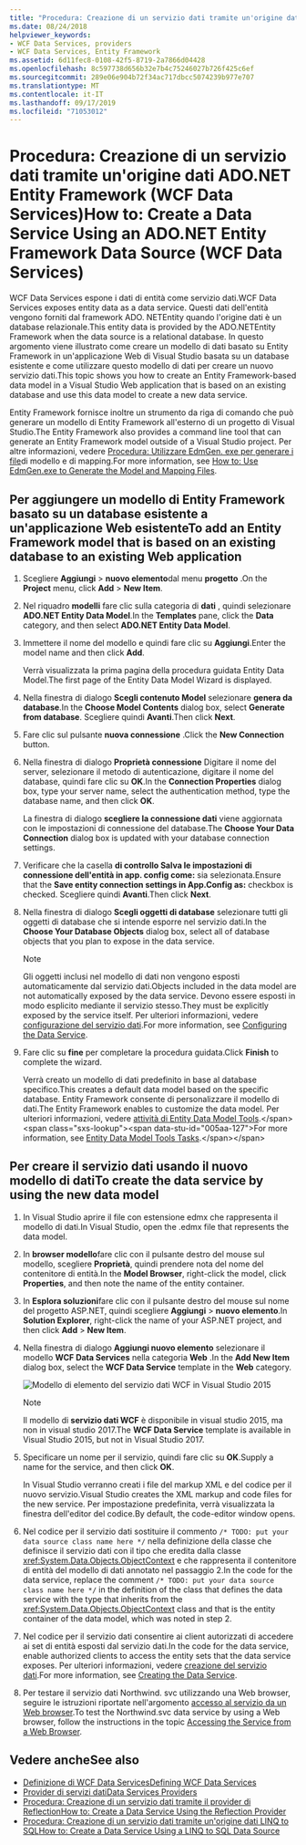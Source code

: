 ```yaml
---
title: "Procedura: Creazione di un servizio dati tramite un'origine dati ADO.NET Entity Framework (WCF Data Services)"
ms.date: 08/24/2018
helpviewer_keywords:
- WCF Data Services, providers
- WCF Data Services, Entity Framework
ms.assetid: 6d11fec8-0108-42f5-8719-2a7866d04428
ms.openlocfilehash: 8c597738d656b32e7b4c75246027b726f425c6ef
ms.sourcegitcommit: 289e06e904b72f34ac717dbcc5074239b977e707
ms.translationtype: MT
ms.contentlocale: it-IT
ms.lasthandoff: 09/17/2019
ms.locfileid: "71053012"
---
```

# <a name="how-to-create-a-data-service-using-an-adonet-entity-framework-data-source-wcf-data-services"></a><span data-ttu-id="005aa-102">Procedura: Creazione di un servizio dati tramite un'origine dati ADO.NET Entity Framework (WCF Data Services)</span><span class="sxs-lookup"><span data-stu-id="005aa-102">How to: Create a Data Service Using an ADO.NET Entity Framework Data Source (WCF Data Services)</span></span>

<span data-ttu-id="005aa-103">WCF Data Services espone i dati di entità come servizio dati.</span><span class="sxs-lookup"><span data-stu-id="005aa-103">WCF Data Services exposes entity data as a data service.</span></span> <span data-ttu-id="005aa-104">Questi dati dell'entità vengono forniti dal framework ADO. NETEntity quando l'origine dati è un database relazionale.</span><span class="sxs-lookup"><span data-stu-id="005aa-104">This entity data is provided by the ADO.NETEntity Framework when the data source is a relational database.</span></span> <span data-ttu-id="005aa-105">In questo argomento viene illustrato come creare un modello di dati basato su Entity Framework in un'applicazione Web di Visual Studio basata su un database esistente e come utilizzare questo modello di dati per creare un nuovo servizio dati.</span><span class="sxs-lookup"><span data-stu-id="005aa-105">This topic shows you how to create an Entity Framework-based data model in a Visual Studio Web application that is based on an existing database and use this data model to create a new data service.</span></span>

<span data-ttu-id="005aa-106">Entity Framework fornisce inoltre un strumento da riga di comando che può generare un modello di Entity Framework all'esterno di un progetto di Visual Studio.</span><span class="sxs-lookup"><span data-stu-id="005aa-106">The Entity Framework also provides a command line tool that can generate an Entity Framework model outside of a Visual Studio project.</span></span> <span data-ttu-id="005aa-107">Per altre informazioni, vedere [Procedura: Utilizzare EdmGen. exe per generare i file](../adonet/ef/how-to-use-edmgen-exe-to-generate-the-model-and-mapping-files.md)di modello e di mapping.</span><span class="sxs-lookup"><span data-stu-id="005aa-107">For more information, see [How to: Use EdmGen.exe to Generate the Model and Mapping Files](../adonet/ef/how-to-use-edmgen-exe-to-generate-the-model-and-mapping-files.md).</span></span>

## <a name="to-add-an-entity-framework-model-that-is-based-on-an-existing-database-to-an-existing-web-application"></a><span data-ttu-id="005aa-108">Per aggiungere un modello di Entity Framework basato su un database esistente a un'applicazione Web esistente</span><span class="sxs-lookup"><span data-stu-id="005aa-108">To add an Entity Framework model that is based on an existing database to an existing Web application</span></span>

1. <span data-ttu-id="005aa-109">Scegliere **Aggiungi** > **nuovo elemento**dal menu **progetto** .</span><span class="sxs-lookup"><span data-stu-id="005aa-109">On the **Project** menu, click **Add** > **New Item**.</span></span>

2. <span data-ttu-id="005aa-110">Nel riquadro **modelli** fare clic sulla categoria di **dati** , quindi selezionare **ADO.NET Entity Data Model**.</span><span class="sxs-lookup"><span data-stu-id="005aa-110">In the **Templates** pane, click the **Data** category, and then select **ADO.NET Entity Data Model**.</span></span>

3. <span data-ttu-id="005aa-111">Immettere il nome del modello e quindi fare clic su **Aggiungi**.</span><span class="sxs-lookup"><span data-stu-id="005aa-111">Enter the model name and then click **Add**.</span></span>

     <span data-ttu-id="005aa-112">Verrà visualizzata la prima pagina della procedura guidata Entity Data Model.</span><span class="sxs-lookup"><span data-stu-id="005aa-112">The first page of the Entity Data Model Wizard is displayed.</span></span>

4. <span data-ttu-id="005aa-113">Nella finestra di dialogo **Scegli contenuto Model** selezionare **genera da database**.</span><span class="sxs-lookup"><span data-stu-id="005aa-113">In the **Choose Model Contents** dialog box, select **Generate from database**.</span></span> <span data-ttu-id="005aa-114">Scegliere quindi **Avanti**.</span><span class="sxs-lookup"><span data-stu-id="005aa-114">Then click **Next**.</span></span>

5. <span data-ttu-id="005aa-115">Fare clic sul pulsante **nuova connessione** .</span><span class="sxs-lookup"><span data-stu-id="005aa-115">Click the **New Connection** button.</span></span>

6. <span data-ttu-id="005aa-116">Nella finestra di dialogo **Proprietà connessione** Digitare il nome del server, selezionare il metodo di autenticazione, digitare il nome del database, quindi fare clic su **OK**.</span><span class="sxs-lookup"><span data-stu-id="005aa-116">In the **Connection Properties** dialog box, type your server name, select the authentication method, type the database name, and then click **OK**.</span></span>

     <span data-ttu-id="005aa-117">La finestra di dialogo **scegliere la connessione dati** viene aggiornata con le impostazioni di connessione del database.</span><span class="sxs-lookup"><span data-stu-id="005aa-117">The **Choose Your Data Connection** dialog box is updated with your database connection settings.</span></span>

7. <span data-ttu-id="005aa-118">Verificare che la casella **di controllo Salva le impostazioni di connessione dell'entità in app. config come:** sia selezionata.</span><span class="sxs-lookup"><span data-stu-id="005aa-118">Ensure that the **Save entity connection settings in App.Config as:** checkbox is checked.</span></span> <span data-ttu-id="005aa-119">Scegliere quindi **Avanti**.</span><span class="sxs-lookup"><span data-stu-id="005aa-119">Then click **Next**.</span></span>

8. <span data-ttu-id="005aa-120">Nella finestra di dialogo **Scegli oggetti di database** selezionare tutti gli oggetti di database che si intende esporre nel servizio dati.</span><span class="sxs-lookup"><span data-stu-id="005aa-120">In the **Choose Your Database Objects** dialog box, select all of database objects that you plan to expose in the data service.</span></span>

    > [!NOTE]
    > <span data-ttu-id="005aa-121">Gli oggetti inclusi nel modello di dati non vengono esposti automaticamente dal servizio dati.</span><span class="sxs-lookup"><span data-stu-id="005aa-121">Objects included in the data model are not automatically exposed by the data service.</span></span> <span data-ttu-id="005aa-122">Devono essere esposti in modo esplicito mediante il servizio stesso.</span><span class="sxs-lookup"><span data-stu-id="005aa-122">They must be explicitly exposed by the service itself.</span></span> <span data-ttu-id="005aa-123">Per ulteriori informazioni, vedere [configurazione del servizio dati](configuring-the-data-service-wcf-data-services.md).</span><span class="sxs-lookup"><span data-stu-id="005aa-123">For more information, see [Configuring the Data Service](configuring-the-data-service-wcf-data-services.md).</span></span>

9. <span data-ttu-id="005aa-124">Fare clic su **fine** per completare la procedura guidata.</span><span class="sxs-lookup"><span data-stu-id="005aa-124">Click **Finish** to complete the wizard.</span></span>

     <span data-ttu-id="005aa-125">Verrà creato un modello di dati predefinito in base al database specifico.</span><span class="sxs-lookup"><span data-stu-id="005aa-125">This creates a default data model based on the specific database.</span></span> <span data-ttu-id="005aa-126">Entity Framework consente di personalizzare il modello di dati.</span><span class="sxs-lookup"><span data-stu-id="005aa-126">The Entity Framework enables to customize the data model.</span></span> <span data-ttu-id="005aa-127">Per ulteriori informazioni, vedere [attività di Entity Data Model Tools](https://docs.microsoft.com/previous-versions/dotnet/netframework-4.0/bb738480(v=vs.100)).</span><span class="sxs-lookup"><span data-stu-id="005aa-127">For more information, see [Entity Data Model Tools Tasks](https://docs.microsoft.com/previous-versions/dotnet/netframework-4.0/bb738480(v=vs.100)).</span></span>

## <a name="to-create-the-data-service-by-using-the-new-data-model"></a><span data-ttu-id="005aa-128">Per creare il servizio dati usando il nuovo modello di dati</span><span class="sxs-lookup"><span data-stu-id="005aa-128">To create the data service by using the new data model</span></span>

1. <span data-ttu-id="005aa-129">In Visual Studio aprire il file con estensione edmx che rappresenta il modello di dati.</span><span class="sxs-lookup"><span data-stu-id="005aa-129">In Visual Studio, open the .edmx file that represents the data model.</span></span>

2. <span data-ttu-id="005aa-130">In **browser modello**fare clic con il pulsante destro del mouse sul modello, scegliere **Proprietà**, quindi prendere nota del nome del contenitore di entità.</span><span class="sxs-lookup"><span data-stu-id="005aa-130">In the **Model Browser**, right-click the model, click **Properties**, and then note the name of the entity container.</span></span>

3. <span data-ttu-id="005aa-131">In **Esplora soluzioni**fare clic con il pulsante destro del mouse sul nome del progetto ASP.NET, quindi scegliere **Aggiungi** > **nuovo elemento**.</span><span class="sxs-lookup"><span data-stu-id="005aa-131">In **Solution Explorer**, right-click the name of your ASP.NET project, and then click **Add** > **New Item**.</span></span>

4. <span data-ttu-id="005aa-132">Nella finestra di dialogo **Aggiungi nuovo elemento** selezionare il modello **WCF Data Services** nella categoria **Web** .</span><span class="sxs-lookup"><span data-stu-id="005aa-132">In the **Add New Item** dialog box, select the **WCF Data Service** template in the **Web** category.</span></span>

   ![Modello di elemento del servizio dati WCF in Visual Studio 2015](./media/wcf-data-service-item-template.png)

   > [!NOTE]
   > <span data-ttu-id="005aa-134">Il modello di **servizio dati WCF** è disponibile in visual studio 2015, ma non in visual studio 2017.</span><span class="sxs-lookup"><span data-stu-id="005aa-134">The **WCF Data Service** template is available in Visual Studio 2015, but not in Visual Studio 2017.</span></span>

5. <span data-ttu-id="005aa-135">Specificare un nome per il servizio, quindi fare clic su **OK**.</span><span class="sxs-lookup"><span data-stu-id="005aa-135">Supply a name for the service, and then click **OK**.</span></span>

     <span data-ttu-id="005aa-136">In Visual Studio verranno creati i file del markup XML e del codice per il nuovo servizio.</span><span class="sxs-lookup"><span data-stu-id="005aa-136">Visual Studio creates the XML markup and code files for the new service.</span></span> <span data-ttu-id="005aa-137">Per impostazione predefinita, verrà visualizzata la finestra dell'editor del codice.</span><span class="sxs-lookup"><span data-stu-id="005aa-137">By default, the code-editor window opens.</span></span>

6. <span data-ttu-id="005aa-138">Nel codice per il servizio dati sostituire il commento `/* TODO: put your data source class name here */` nella definizione della classe che definisce il servizio dati con il tipo che eredita dalla classe <xref:System.Data.Objects.ObjectContext> e che rappresenta il contenitore di entità del modello di dati annotato nel passaggio 2.</span><span class="sxs-lookup"><span data-stu-id="005aa-138">In the code for the data service, replace the comment `/* TODO: put your data source class name here */` in the definition of the class that defines the data service with the type that inherits from the <xref:System.Data.Objects.ObjectContext> class and that is the entity container of the data model, which was noted in step 2.</span></span>

7. <span data-ttu-id="005aa-139">Nel codice per il servizio dati consentire ai client autorizzati di accedere ai set di entità esposti dal servizio dati.</span><span class="sxs-lookup"><span data-stu-id="005aa-139">In the code for the data service, enable authorized clients to access the entity sets that the data service exposes.</span></span> <span data-ttu-id="005aa-140">Per ulteriori informazioni, vedere [creazione del servizio dati](creating-the-data-service.md).</span><span class="sxs-lookup"><span data-stu-id="005aa-140">For more information, see [Creating the Data Service](creating-the-data-service.md).</span></span>

8. <span data-ttu-id="005aa-141">Per testare il servizio dati Northwind. svc utilizzando una Web browser, seguire le istruzioni riportate nell'argomento [accesso al servizio da un Web browser](accessing-the-service-from-a-web-browser-wcf-data-services-quickstart.md).</span><span class="sxs-lookup"><span data-stu-id="005aa-141">To test the Northwind.svc data service by using a Web browser, follow the instructions in the topic [Accessing the Service from a Web Browser](accessing-the-service-from-a-web-browser-wcf-data-services-quickstart.md).</span></span>

## <a name="see-also"></a><span data-ttu-id="005aa-142">Vedere anche</span><span class="sxs-lookup"><span data-stu-id="005aa-142">See also</span></span>

- [<span data-ttu-id="005aa-143">Definizione di WCF Data Services</span><span class="sxs-lookup"><span data-stu-id="005aa-143">Defining WCF Data Services</span></span>](defining-wcf-data-services.md)
- [<span data-ttu-id="005aa-144">Provider di servizi dati</span><span class="sxs-lookup"><span data-stu-id="005aa-144">Data Services Providers</span></span>](data-services-providers-wcf-data-services.md)
- [<span data-ttu-id="005aa-145">Procedura: Creazione di un servizio dati tramite il provider di Reflection</span><span class="sxs-lookup"><span data-stu-id="005aa-145">How to: Create a Data Service Using the Reflection Provider</span></span>](create-a-data-service-using-rp-wcf-data-services.md)
- [<span data-ttu-id="005aa-146">Procedura: Creazione di un servizio dati tramite un'origine dati LINQ to SQL</span><span class="sxs-lookup"><span data-stu-id="005aa-146">How to: Create a Data Service Using a LINQ to SQL Data Source</span></span>](create-a-data-service-using-linq-to-sql-wcf.md)
